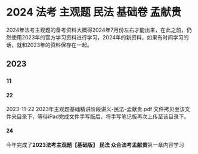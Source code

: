 # 2024 法考 主观题 民法 基础卷 孟献贵

2024年法考主观题的备考资料大概得2024年7月份左右才能出来，在此之前，仍然使用2023年的官方学习资料进行学习，2024年的新资料，如果有时间学习的话，就和2023年的资料保存在一起。

## 2023

### 11

#### 22

2023-11-22 2023年主观题基础精讲阶段讲义-民法-孟献贵.pdf 文件拷贝至该文件夹目录下，等待iPad完成文件手写版后，将手写笔记版再次上传至该目录下。

#### 24

今年完成了**2023法考主观题【基础版】 民法 众合法考孟献贵**第一章内容学习